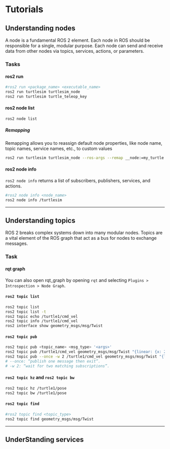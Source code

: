 # Tutorials

## Understanding nodes

A node is a fundamental ROS 2 element. Each node in ROS should be responsible for a single, modular purpose. Each node can send and receive data from other nodes via topics, services, actions, or parameters.

### Tasks

#### ros2 run

```bash
#ros2 run <package_name> <executable_name>
ros2 run turtlesim turtlesim_node
ros2 run turtlesim turtle_teleop_key
```

####  ros2 node list

```bash
ros2 node list
```

##### Remapping
Remapping allows you to reassign default node properties, like node name, topic names, service names, etc., to custom values

```bash
ros2 run turtlesim turtlesim_node --ros-args --remap __node:=my_turtle
```

#### ros2 node info

`ros2 node info` returns a list of subscribers, publishers, services, and actions.

```bash
#ros2 node info <node_name>
ros2 node info /turtlesim
```

------------------------------------------

## Understanding topics

ROS 2 breaks complex systems down into many modular nodes. Topics are a vital element of the ROS graph that act as a bus for nodes to exchange messages.

### Task

#### rqt graph
You can also open rqt_graph by opening `rqt` and selecting `Plugins > Introspection > Node Graph`.

#### `ros2 topic list`

```bash
ros2 topic list
ros2 topic list -t
ros2 topic echo /turtle1/cmd_vel
ros2 topic info /turtle1/cmd_vel
ros2 interface show geometry_msgs/msg/Twist
```

#### `ros2 topic pub`

```bash
ros2 topic pub <topic_name> <msg_type> '<args>'
ros2 topic pub /turtle1/cmd_vel geometry_msgs/msg/Twist "{linear: {x: 2.0, y: 0.0, z: 0.0}, angular: {x: 0.0, y: 0.0, z: 1.8}}"
ros2 topic pub --once -w 2 /turtle1/cmd_vel geometry_msgs/msg/Twist "{linear: {x: 2.0, y: 0.0, z: 0.0}, angular: {x: 0.0, y: 0.0, z: 1.8}}"
# --once: “publish one message then exit”.
# -w 2: “wait for two matching subscriptions”.
```

#### `ros2 topic hz` and `ros2 topic bw`

```bash
ros2 topic hz /turtle1/pose
ros2 topic bw /turtle1/pose
```

#### `ros2 topic find`

```bash
#ros2 topic find <topic_type>
ros2 topic find geometry_msgs/msg/Twist
```

-----------------------

## UnderStanding services



